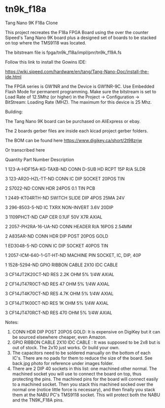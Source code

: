# tn9k_f18a
 
Tang Nano 9K F18a Clone

This project recreates the F18a FPGA Board using the over the counter Sipeed's Tang Nano 9K board plus a designed set of boards to be stacked on top where the TMS9118 was located.

The bitstream file is fpga/tn9k_f18a/impl/pnr/tn9k_f19A.fs

Follow this link to install the Gowins IDE:

https://wiki.sipeed.com/hardware/en/tang/Tang-Nano-Doc/install-the-ide.html

The FPGA series is GW1NR and the Device is GW1NR-9C. Use Embedded Flash Mode for permanent programming. Make sure the bitstream is set to Load Rate of 12.5Mhz (or higher) in the Project -> Configuration -> BitStream: Loading Rate (MHZ). The maximum for this device is 25 Mhz.

Building:

The Tang Nano 9K board can be purchased on AliExpress or ebay.

The 2 boards gerber files are inside each kicad project gerber folders.

The BOM can be found here https://www.digikey.ca/short/2t98zrjw

Or transcribed here

Quantity	Part Number					Description

1			123-A-HDF15A-KG-TAXB-ND		CONN D-SUB HD RCPT 15P R/A SLDR

3			123-AR20-HZL-TT-ND			CONN IC DIP SOCKET 20POS TIN

2			S7022-ND					CONN HDR 24POS 0.1 TIN PCB

1			2449-KT04RTH-ND				SWITCH SLIDE DIP 4POS 25MA 24V

3			296-8503-5-ND				IC TXRX NON-INVERT 3.6V 20DIP

3			1109PHCT-ND	CAP 			CER 0.1UF 50V X7R AXIAL

2			2057-PH2RA-16-UA-ND			CONN HEADER R/A 16POS 2.54MM

2			A835AR-ND					CONN HDR DIP POST 20POS GOLD

1			ED3048-5-ND					CONN IC DIP SOCKET 40POS TIN

1			2057-ICM-640-1-GT-HT-ND		MACHINE PIN SOCKET, IC, DIP, 40P

1			1528-5294-ND				GPIO RIBBON CABLE 2X10 IDC CABLE

3			CF14JT2K20CT-ND				RES 2.2K OHM 5% 1/4W AXIAL

2			CF14JT47R0CT-ND				RES 47 OHM 5% 1/4W AXIAL

3			CF14JT4K70CT-ND				RES 4.7K OHM 5% 1/4W AXIAL

3			CF14JT1K00CT-ND				RES 1K OHM 5% 1/4W AXIAL

3			CF14JT470RCT-ND				RES 470 OHM 5% 1/4W AXIAL

Notes:

1) CONN HDR DIP POST 20POS GOLD: It is expensive on DigiKey but it can be sourced elsewhere cheaper, even Amazon.
2) GPIO RIBBON CABLE 2X10 IDC CABLE : It was supposed to be 2x8 but is out of stock. The 2x10 just works. Or build your own.
3) The capacitors need to be soldered manually on the bottom of each IC's. There are no pads for them to reduce the size of the board. See back.jpg photo for reference under images folder.
4) There are 2 DIP 40 sockets in this list: one machined other normal. The machined socket you will use to connect the board on top, thus protecting the pins. The machined pins for the board will connect easily to a machined socket. Then you stack this machined socked over the normal one (notice little force is necessary), and then finally you stack them at the NABU PC's TMS9118 socket. This will protect both the NABU and the TN9K_F18A pins.

